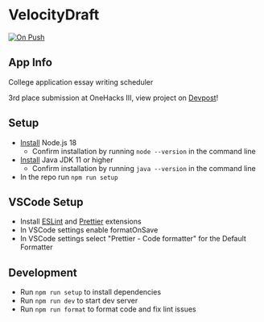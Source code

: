 # VelocityDraft

[![On Push](https://github.com/shuklabhay/velocity-draft/actions/workflows/push.yml/badge.svg)](https://github.com/shuklabhay/velocity-draft/actions/workflows/push.yml/badge.svg)

## App Info

College application essay writing scheduler

3rd place submission at OneHacks III, view project on [Devpost](https://devpost.com/software/velocitydraft)!

## Setup

- [Install](https://nodejs.org/en/download) Node.js 18
  - Confirm installation by running `node --version` in the command line
- [Install](https://docs.oracle.com/en/java/javase/20/install/overview-jdk-installation.html) Java JDK 11 or higher
  - Confirm installation by running `java --version` in the command line
- In the repo run `npm run setup`

## VSCode Setup

- Install [ESLint](https://marketplace.visualstudio.com/items?itemName=dbaeumer.vscode-eslint) and [Prettier](https://marketplace.visualstudio.com/items?itemName=esbenp.prettier-vscode) extensions
- In VSCode settings enable formatOnSave
- In VSCode settings select "Prettier - Code formatter" for the Default Formatter

## Development

- Run `npm run setup` to install dependencies
- Run `npm run dev` to start dev server
- Run `npm run format` to format code and fix lint issues
